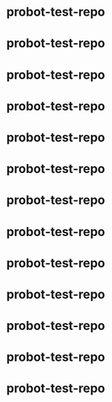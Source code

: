 # probot-test-repo
# probot-test-repo
# probot-test-repo
# probot-test-repo
# probot-test-repo
# probot-test-repo
# probot-test-repo
# probot-test-repo
# probot-test-repo
# probot-test-repo
# probot-test-repo
# probot-test-repo
# probot-test-repo

